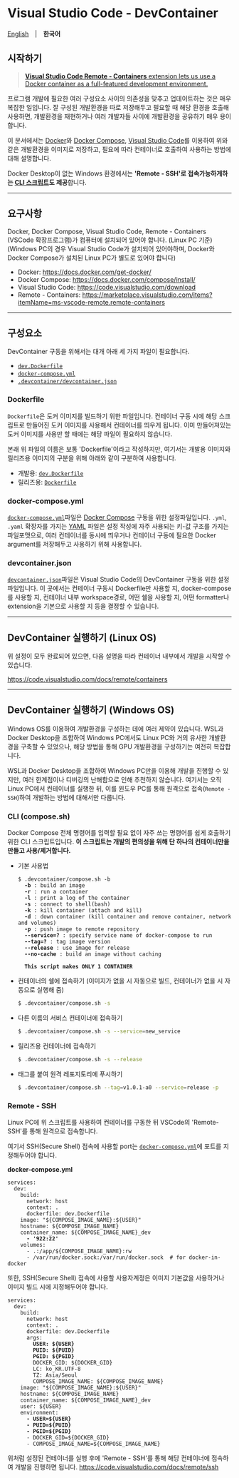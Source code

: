 # Visual Studio Code - DevContainer

[English](README.md)　|　**한국어**

## 시작하기

> [**Visual Studio Code Remote - Containers** extension lets us use
> a Docker container as a full-featured development environment.](https://code.visualstudio.com/docs/remote/create-dev-container)

프로그램 개발에 필요한 여러 구성요소 사이의 의존성을 맞추고 업데이트하는 것은 매우 복잡한 일입니다.
잘 구성된 개발환경을 따로 저장해두고 필요할 때 해당 환경을 호출해 사용하면, 개발환경을 재현하거나 여러 개발자들 사이에 개발환경을 공유하기 매우 용이합니다.

이 문서에서는 [Docker](https://docs.docker.com/engine/)와 [Docker Compose](https://docs.docker.com/compose/), [Visual Studio Code](https://code.visualstudio.com/docs)를 이용하여 위와 같은 개발환경을 이미지로 저장하고, 필요에 따라 컨테이너로 호출하여 사용하는 방법에 대해 설명합니다.

Docker Desktop이 없는 Windows 환경에서는 **'Remote - SSH'로 접속가능하게하는 [CLI 스크립트](./compose.sh)도 제공**합니다.

---

## 요구사항
Docker, Docker Compose, Visual Studio Code, Remote - Containers (VSCode 확장프로그램)가
컴퓨터에 설치되어 있어야 합니다. (Linux PC 기준)
(Windows PC의 경우 Visual Studio Code가 설치되어 있어야하며, Docker와 Docker Compose가 설치된 Linux PC가 별도로 있어야 합니다)
- Docker: <https://docs.docker.com/get-docker/>
- Docker Compose: <https://docs.docker.com/compose/install/>
- Visual Studio Code: <https://code.visualstudio.com/download>
- Remote - Containers: <https://marketplace.visualstudio.com/items?itemName=ms-vscode-remote.remote-containers>

---

## 구성요소

DevContainer 구동을 위해서는 대개 아래 세 가지 파일이 필요합니다.
- [`dev.Dockerfile`](../dev.Dockerfile)
- [`docker-compose.yml`](../docker-compose.yml)
- [`.devcontainer/devcontainer.json`](./devcontainer.json)

### Dockerfile
`Dockerfile`은 도커 이미지를 빌드하기 위한 파일입니다.
컨테이너 구동 시에 해당 스크립트로 만들어진 도커 이미지를 사용해서 컨테이너를 띄우게 됩니다.
이미 만들어져있는 도커 이미지를 사용만 할 때에는 해당 파일이 필요하지 않습니다.

본래 위 파일의 이름은 보통 'Dockerfile'이라고 작성하지만, 여기서는 개발용 이미지와 릴리즈용 이미지의 구분을 위해 아래와 같이 구분하여 사용합니다.

- 개발용: [`dev.Dockerfile`](../dev.Dockerfile)
- 릴리즈용: [`Dockerfile`](../Dockerfile)

### docker-compose.yml
[`docker-compose.yml`](../docker-compose.yml)파일은 [Docker Compose](https://docs.docker.com/compose/) 구동을 위한 설정파일입니다.
`.yml`, `.yaml` 확장자를 가지는 [YAML](https://yaml.org/) 파일은 설정 작성에 자주 사용되는 키-값 구조를 가지는 파일포맷으로, 여러 컨테이너를 동시에 띄우거나 컨테이너 구동에 필요한 Docker argument를 저장해두고 사용하기 위해 사용합니다.

### devcontainer.json
[`devcontainer.json`](./devcontainer.json)파일은 Visual Studio Code의 DevContainer 구동을 위한 설정파일입니다.
이 곳에서는 컨테이너 구동시 Dockerfile만 사용할 지, docker-compose를 사용할 지, 컨테이너 내부 workspace경로, 어떤 쉘을 사용할 지, 어떤 formatter나 extension을 기본으로 사용할 지 등을 결정할 수 있습니다.

---

## DevContainer 실행하기 (Linux OS)

위 설정이 모두 완료되어 있으면, 다음 설명을 따라 컨테이너 내부에서 개발을 시작할 수 있습니다.

<https://code.visualstudio.com/docs/remote/containers>

---

## DevContainer 실행하기 (Windows OS)

Windows OS를 이용하여 개발환경을 구성하는 데에 여러 제약이 있습니다.
WSL과 Docker Desktop을 조합하여 Windows PC에서도 Linux PC와 거의 유사한 개발환경을 구축할 수 있었으나, 해당 방법을 통해 GPU 개발환경을 구성하기는 여전히 복잡합니다.

WSL과 Docker Desktop을 조합하여 Windows PC만을 이용해 개발을 진행할 수 있지만, 여러 한계점이나 디버깅의 난해함으로 인해 추천하지 않습니다.
여기서는 오직 Linux PC에서 컨테이너를 실행한 뒤, 이를 윈도우 PC를 통해 원격으로 접속(`Remote - SSH`)하여 개발하는 방법에 대해서만 다룹니다.

### CLI (compose.sh)
Docker Compose 전체 명령어를 입력할 필요 없이 자주 쓰는 명령어를 쉽게 호출하기 위한 CLI 스크립트입니다.
**이 스크립트는 개발의 편의성을 위해 단 하나의 컨테이너만을 만들고 사용/제거합니다.**

- 기본 사용법
    <pre><code>$ .devcontainer/compose.sh -b
    <b>-b</b> : build an image
    <b>-r</b> : run a container
    <b>-l</b> : print a log of the container
    <b>-s</b> : connect to shell(bash)
    <b>-k</b> : kill container (attach and kill)
    <b>-d</b> : down container (kill container and remove container, network and volumes)
    <b>-p</b> : push image to remote repository
    <b>--service=?</b> : specify service name of docker-compose to run
    <b>--tag=?</b> : tag image version
    <b>--release</b> : use image for release
    <b>--no-cache</b> : build an image without caching

    <b>This script makes ONLY 1 CONTAINER</b></code></pre>

- 컨테이너의 쉘에 접속하기
  (이미지가 없을 시 자동으로 빌드, 컨테이너가 없을 시 자동으로 실행해 줌)
    ```bash
    $ .devcontainer/compose.sh -s
    ```

- 다른 이름의 서비스 컨테이너에 접속하기
    ```bash
    $ .devcontainer/compose.sh -s --service=new_service
    ```

- 릴리즈용 컨테이너에 접속하기
    ```bash
    $ .devcontainer/compose.sh -s --release
    ```

- 태그를 붙여 원격 레포지토리에 푸시하기
    ```bash
    $ .devcontainer/compose.sh --tag=v1.0.1-a0 --service=release -p
    ```

### Remote - SSH

Linux PC에 위 스크립트를 사용하여 컨테이너를 구동한 뒤 VSCode의 'Remote-SSH'를 통해 원격으로 접속합니다.

여기서 SSH(Secure Shell) 접속에 사용할 port는 [`docker-compose.yml`](./example/docker-compose.yml)에 포트를 지정해두어야 합니다.

**docker-compose.yml**
<pre><code>services:
  dev:
    build:
      network: host
      context: .
      dockerfile: dev.Dockerfile
    image: "${COMPOSE_IMAGE_NAME}:${USER}"
    hostname: ${COMPOSE_IMAGE_NAME}
    container_name: ${COMPOSE_IMAGE_NAME}_dev
      <b>- '922:22'</b>
    volumes:
      - .:/app/${COMPOSE_IMAGE_NAME}:rw
      - /var/run/docker.sock:/var/run/docker.sock  # for docker-in-docker
</code></pre>

또한, SSH(Secure Shell) 접속에 사용할 사용자계정은 이미지 기본값을 사용하거나 이미지 빌드 시에 지정해두어야 합니다.
<pre><code>services:
  dev:
    build:
      network: host
      context: .
      dockerfile: dev.Dockerfile
      args:
        <b>USER: ${USER}</b>
        <b>PUID: ${PUID}</b>
        <b>PGID: ${PGID}</b>
        DOCKER_GID: ${DOCKER_GID}
        LC: ko_KR.UTF-8
        TZ: Asia/Seoul
        COMPOSE_IMAGE_NAME: ${COMPOSE_IMAGE_NAME}
    image: "${COMPOSE_IMAGE_NAME}:${USER}"
    hostname: ${COMPOSE_IMAGE_NAME}
    container_name: ${COMPOSE_IMAGE_NAME}_dev
    user: ${USER}
    environment:
      <b>- USER=${USER}</b>
      <b>- PUID=${PUID}</b>
      <b>- PGID=${PGID}</b>
      - DOCKER_GID=${DOCKER_GID}
      - COMPOSE_IMAGE_NAME=${COMPOSE_IMAGE_NAME}
</code></pre>

위처럼 설정된 컨테이너를 실행 후에 'Remote - SSH'를 통해 해당 컨테이너에 접속하여 개발을 진행하면 됩니다.
<https://code.visualstudio.com/docs/remote/ssh>

